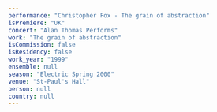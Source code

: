 ```yaml
---
performance: "Christopher Fox - The grain of abstraction"
isPremiere: "UK"
concert: "Alan Thomas Performs"
work: "The grain of abstraction"
isCommission: false
isResidency: false
work_year: "1999"
ensemble: null
season: "Electric Spring 2000"
venue: "St-Paul's Hall"
person: null
country: null
---
```



